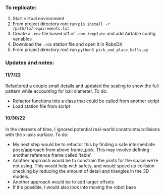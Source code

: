 ### To replicate:
1. Start virtual environment
2. From project directory root run `pip install -r /path/to/requirements.txt`
3. Create a `.env` file based off of `.env.template` and add Airtable config variables
4. Download the `.rdk` station file and open it in RoboDK
5. From project directory root run `python3 pick_and_place_balls.py`

### Updates and notes:
#### 11/7/22
Refactored a couple small details and updated the scaling to show the full pattern while accounting for ball diameter. To do:
* Refactor functions into a class that could be called from another script
* Load station file from script

#### 10/30/22
In the interests of time, I ignored potential real-world constraints/collisions with the x-axis surface.  To do:
* My next step would be to refactor this by finding a safe intermediate pose/approach from above frame_pick.  This may involve defining another reference frame called ‘table’.
* Another approach would be to constrain the joints for the space we’re not using.  This would help with safety, and would speed up collision checking by reducing the amount of detail and triangles in the 3D models.
* Another approach would be to add larger offsets
* If it's possible, I would also look into moving the robot base